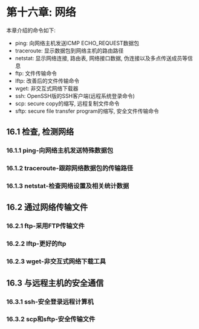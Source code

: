 # 第十六章: 网络 #

本章介绍的命令如下:

- ping: 向网络主机发送ICMP ECHO_REQUEST数据包
- traceroute: 显示数据包到网络主机的路由路径
- netstat: 显示网络连接, 路由表, 网络接口数据, 伪连接以及多点传送成员等信息
- ftp: 文件传输命令
- lftp: 改善后的文件传输命令
- wget: 非交互式网络下载器
- ssh: OpenSSH版的SSH客户端(远程系统登录命令)
- scp: secure copy的缩写, 远程复制文件命令
- sftp: secure file transfer program的缩写, 安全文件传输命令

## 16.1 检查, 检测网络 ##

### 16.1.1 ping-向网络主机发送特殊数据包 ###

### 16.1.2 traceroute-跟踪网络数据包的传输路径 ###

### 16.1.3 netstat-检查网络设置及相关统计数据 ###

## 16.2 通过网络传输文件 ##

### 16.2.1 ftp-采用FTP传输文件 ###

### 16.2.2 lftp-更好的ftp ###

### 16.2.3 wget-非交互式网络下载工具 ###

## 16.3 与远程主机的安全通信 ##

### 16.3.1 ssh-安全登录远程计算机 ###

### 16.3.2 scp和sftp-安全传输文件 ###
